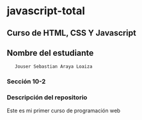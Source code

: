 # javascript-total

## Curso de HTML, CSS Y Javascript

## Nombre del estudiante
       Jouser Sebastian Araya Loaiza

### Sección 10-2

### Descripción del repositorio

Este es mi primer curso de programación web